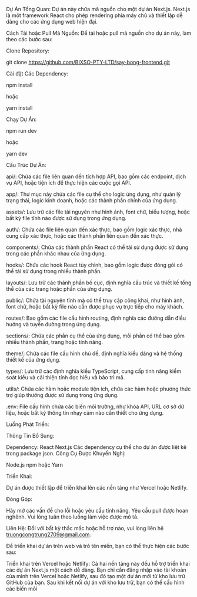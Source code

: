 Dự Án Tổng Quan:
Dự án này chứa mã nguồn cho một dự án Next.js. Next.js là một framework React cho phép rendering phía máy chủ và thiết lập dễ dàng cho các ứng dụng web hiện đại.

Cách Tải hoặc Pull Mã Nguồn:
Để tải hoặc pull mã nguồn cho dự án này, làm theo các bước sau:

Clone Repository:

git clone https://github.com/BIXSO-PTY-LTD/say-bong-frontend.git

Cài đặt Các Dependency:

npm install

hoặc

yarn install


Chạy Dự Án:

npm run dev

hoặc

yarn dev


Cấu Trúc Dự Án:

api/: Chứa các file liên quan đến tích hợp API, bao gồm các endpoint, dịch vụ API, hoặc tiện ích để thực hiện các cuộc gọi API.

app/: Thư mục này chứa các file cụ thể cho logic ứng dụng, như quản lý trạng thái, logic kinh doanh, hoặc các thành phần chính của ứng dụng.

assets/: Lưu trữ các file tài nguyên như hình ảnh, font chữ, biểu tượng, hoặc bất kỳ file tĩnh nào được sử dụng trong ứng dụng.

auth/: Chứa các file liên quan đến xác thực, bao gồm logic xác thực, nhà cung cấp xác thực, hoặc các thành phần liên quan đến xác thực.

components/: Chứa các thành phần React có thể tái sử dụng được sử dụng trong các phần khác nhau của ứng dụng.

hooks/: Chứa các hook React tùy chỉnh, bao gồm logic được đóng gói có thể tái sử dụng trong nhiều thành phần.

layouts/: Lưu trữ các thành phần bố cục, định nghĩa cấu trúc và thiết kế tổng thể của các trang hoặc phần của ứng dụng.

public/: Chứa tài nguyên tĩnh mà có thể truy cập công khai, như hình ảnh, font chữ, hoặc bất kỳ file nào cần được phục vụ trực tiếp cho máy khách.

routes/: Bao gồm các file cấu hình routing, định nghĩa các đường dẫn điều hướng và tuyến đường trong ứng dụng.

sections/: Chứa các phần cụ thể của ứng dụng, mỗi phần có thể bao gồm nhiều thành phần, trang hoặc tính năng.

theme/: Chứa các file cấu hình chủ đề, định nghĩa kiểu dáng và hệ thống thiết kế của ứng dụng.

types/: Lưu trữ các định nghĩa kiểu TypeScript, cung cấp tính năng kiểm soát kiểu và cải thiện tính đọc hiểu và bảo trì mã.

utils/: Chứa các hàm hoặc module tiện ích, chứa các hàm hoặc phương thức trợ giúp thường được sử dụng trong ứng dụng.

.env: File cấu hình chứa các biến môi trường, như khóa API, URL cơ sở dữ liệu, hoặc bất kỳ thông tin nhạy cảm nào cần thiết cho ứng dụng.

Luồng Phát Triển:


Thông Tin Bổ Sung:

Dependency:
React
Next.js
Các dependency cụ thể cho dự án được liệt kê trong package.json.
Công Cụ Được Khuyến Nghị:

Node.js
npm hoặc Yarn

Triển Khai:

Dự án được thiết lập để triển khai lên các nền tảng như Vercel hoặc Netlify.

Đóng Góp:

Hãy mở các vấn đề cho lỗi hoặc yêu cầu tính năng.
Yêu cầu pull được hoan nghênh. Vui lòng tuân theo luồng làm việc được mô tả.

Liên Hệ:
Đối với bất kỳ thắc mắc hoặc hỗ trợ nào, vui lòng liên hệ truongcongtrung2709@gmail.com.

Để triển khai dự án trên web và trỏ tên miền, bạn có thể thực hiện các bước sau:

Triển khai trên Vercel hoặc Netlify: Cả hai nền tảng này đều hỗ trợ triển khai các dự án Next.js một cách dễ dàng. Bạn chỉ cần đăng nhập vào tài khoản của mình trên Vercel hoặc Netlify, sau đó tạo một dự án mới từ kho lưu trữ GitHub của bạn. Sau khi kết nối dự án với kho lưu trữ, bạn có thể cấu hình các biến môi
